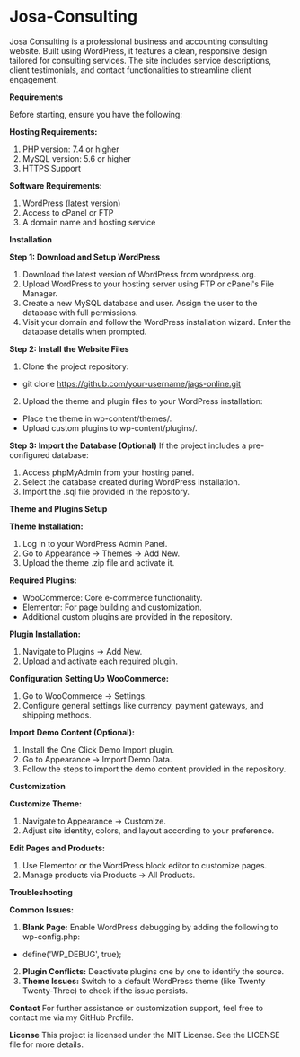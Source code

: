 # Josa-Consulting
Josa Consulting is a professional business and accounting consulting website. Built using WordPress, it features a clean, responsive design tailored for consulting services. The site includes service descriptions, client testimonials, and contact functionalities to streamline client engagement.


**Requirements**

Before starting, ensure you have the following:

**Hosting Requirements:**
1. PHP version: 7.4 or higher
2. MySQL version: 5.6 or higher
3. HTTPS Support

**Software Requirements:**
1. WordPress (latest version)
2. Access to cPanel or FTP
3. A domain name and hosting service

**Installation**

**Step 1: Download and Setup WordPress**
1. Download the latest version of WordPress from wordpress.org.
2. Upload WordPress to your hosting server using FTP or cPanel's File Manager.
3. Create a new MySQL database and user. Assign the user to the database with full permissions.
4. Visit your domain and follow the WordPress installation wizard. Enter the database details when prompted.

**Step 2: Install the Website Files**
1. Clone the project repository:
- git clone https://github.com/your-username/jags-online.git  

2. Upload the theme and plugin files to your WordPress installation:
- Place the theme in wp-content/themes/.
- Upload custom plugins to wp-content/plugins/.

**Step 3: Import the Database (Optional)**
If the project includes a pre-configured database:
1. Access phpMyAdmin from your hosting panel.
2. Select the database created during WordPress installation.
3. Import the .sql file provided in the repository.

**Theme and Plugins Setup**

**Theme Installation:**
1. Log in to your WordPress Admin Panel.
2. Go to Appearance → Themes → Add New.
3. Upload the theme .zip file and activate it.

**Required Plugins:**
- WooCommerce: Core e-commerce functionality.
- Elementor: For page building and customization.
- Additional custom plugins are provided in the repository.

**Plugin Installation:**
1. Navigate to Plugins → Add New.
2. Upload and activate each required plugin.

**Configuration**
**Setting Up WooCommerce:**
1. Go to WooCommerce → Settings.
2. Configure general settings like currency, payment gateways, and shipping methods.

**Import Demo Content (Optional):**
1. Install the One Click Demo Import plugin.
2. Go to Appearance → Import Demo Data.
3. Follow the steps to import the demo content provided in the repository.

**Customization**

**Customize Theme:**
1. Navigate to Appearance → Customize.
2. Adjust site identity, colors, and layout according to your preference.

**Edit Pages and Products:**
1. Use Elementor or the WordPress block editor to customize pages.
2. Manage products via Products → All Products.

**Troubleshooting**

**Common Issues:**
1. **Blank Page:** Enable WordPress debugging by adding the following to wp-config.php:
- define('WP_DEBUG', true);  
2. **Plugin Conflicts:** Deactivate plugins one by one to identify the source.
3. **Theme Issues:** Switch to a default WordPress theme (like Twenty Twenty-Three) to check if the issue persists.

**Contact**
For further assistance or customization support, feel free to contact me via my GitHub Profile.

**License**
This project is licensed under the MIT License. See the LICENSE file for more details.
